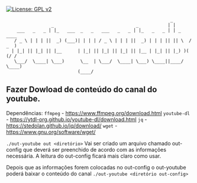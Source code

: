 
[![License: GPL v2](https://img.shields.io/badge/License-GPL%20v2-blue.svg)](https://www.gnu.org/licenses/old-licenses/gpl-2.0.en.html)


```
                                                              _            
                 _                               _           | |           
    ___   _   _ | |_   ___  _   _   ___   _   _ | |_   _   _ | | _    ____ 
   / _ \ | | | ||  _) (___)| | | | / _ \ | | | ||  _) | | | || || \  / _  )
  | |_| || |_| || |__      | |_| || |_| || |_| || |__ | |_| || |_) )( (/ / 
   \___/  \____| \___)      \__  | \___/  \____| \___) \____||____/  \____)
                           (____/                                          

```

## Fazer Dowload de conteúdo do canal do youtube.

Dependências:
`ffmpeg` - https://www.ffmpeg.org/download.html
`youtube-dl` - https://ytdl-org.github.io/youtube-dl/download.html
`jq` - https://stedolan.github.io/jq/download/
`wget` - https://www.gnu.org/software/wget/

`./out-youtube out <diretório>`
Vai ser criado um arquivo chamado out-config que deverá ser preenchido de acordo
com as informações necessária. A leitura do out-config ficará mais claro como usar.

Depois que as informações forem colocadas no out-config o out-youtube poderá baixar
o conteúdo do canal `./out-youtube <diretório out-config>`




